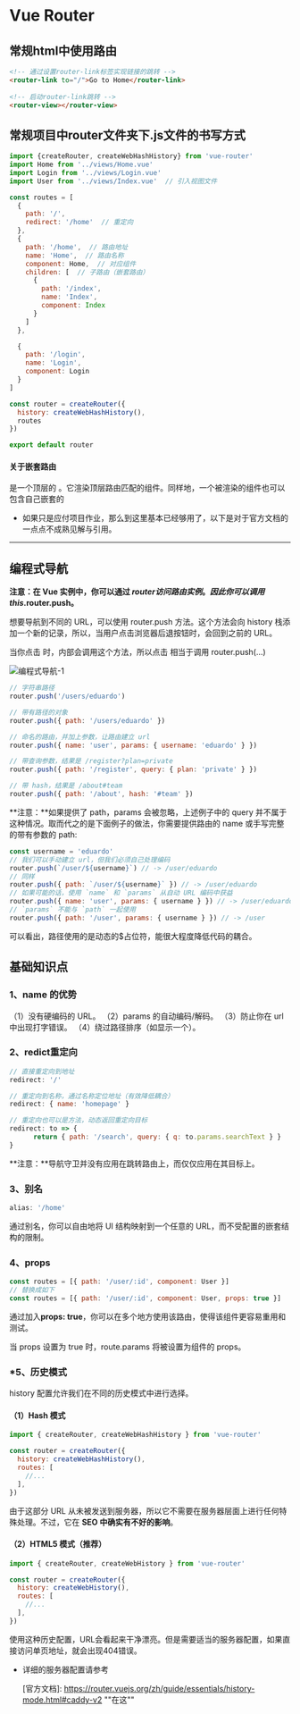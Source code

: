 # Vue Router

## **常规html中使用路由**

```html
<!-- 通过设置router-link标签实现链接的跳转 -->
<router-link to="/">Go to Home</router-link>
    
<!-- 启动router-link跳转 -->
<router-view></router-view>
```



## **常规项目中router文件夹下.js文件的书写方式**

```js
import {createRouter, createWebHashHistory} from 'vue-router'
import Home from '../views/Home.vue'
import Login from '../views/Login.vue'
import User from '../views/Index.vue'  // 引入视图文件

const routes = [
  {
    path: '/',
    redirect: '/home'  // 重定向
  },
  {
    path: '/home',  // 路由地址
    name: 'Home',  // 路由名称
    component: Home,  // 对应组件
    children: [  // 子路由（嵌套路由）
      {
        path: '/index',
        name: 'Index',
        component: Index
      }
    ]
  },

  {
    path: '/login',
    name: 'Login',
    component: Login
  }
]

const router = createRouter({
  history: createWebHashHistory(),
  routes
})

export default router
```

#### 关于嵌套路由
<router-view>是一个顶层的 <router-view>。它渲染顶层路由匹配的组件。同样地，一个被渲染的组件也可以包含自己嵌套的 <router-view>



* 如果只是应付项目作业，那么到这里基本已经够用了，以下是对于官方文档的一点点不成熟见解与引用。

------



## 编程式导航

**注意：在 Vue 实例中，你可以通过 $router 访问路由实例。因此你可以调用 this.$router.push。**

想要导航到不同的 URL，可以使用 router.push 方法。这个方法会向 history 栈添加一个新的记录，所以，当用户点击浏览器后退按钮时，会回到之前的 URL。

当你点击 <router-link> 时，内部会调用这个方法，所以点击 <router-link :to="..."> 相当于调用 router.push(...)

![编程式导航-1](C:\Users\ACER\Desktop\MyLearningNotes\img\image-20220506105927372.png)

```js
// 字符串路径
router.push('/users/eduardo')

// 带有路径的对象
router.push({ path: '/users/eduardo' })

// 命名的路由，并加上参数，让路由建立 url
router.push({ name: 'user', params: { username: 'eduardo' } })

// 带查询参数，结果是 /register?plan=private
router.push({ path: '/register', query: { plan: 'private' } })

// 带 hash，结果是 /about#team
router.push({ path: '/about', hash: '#team' })
```

**注意：**如果提供了 path，params 会被忽略，上述例子中的 query 并不属于这种情况。取而代之的是下面例子的做法，你需要提供路由的 name 或手写完整的带有参数的 path:

```js
const username = 'eduardo'
// 我们可以手动建立 url，但我们必须自己处理编码
router.push(`/user/${username}`) // -> /user/eduardo
// 同样
router.push({ path: `/user/${username}` }) // -> /user/eduardo
// 如果可能的话，使用 `name` 和 `params` 从自动 URL 编码中获益
router.push({ name: 'user', params: { username } }) // -> /user/eduardo
// `params` 不能与 `path` 一起使用
router.push({ path: '/user', params: { username } }) // -> /user
```

可以看出，路径使用的是动态的$占位符，能很大程度降低代码的耦合。



## 基础知识点

###  1、name 的优势

（1）没有硬编码的 URL。
（2）params 的自动编码/解码。
（3）防止你在 url 中出现打字错误。
（4）绕过路径排序（如显示一个）。

### 2、redict重定向

```js
// 直接重定向到地址
redirect: '/'

// 重定向到名称，通过名称定位地址（有效降低耦合）
redirect: { name: 'homepage' }

// 重定向也可以是方法，动态返回重定向目标
redirect: to => {
      return { path: '/search', query: { q: to.params.searchText } }
}
```

**注意：**导航守卫并没有应用在跳转路由上，而仅仅应用在其目标上。

### 3、别名

```js
alias: '/home'
```

通过别名，你可以自由地将 UI 结构映射到一个任意的 URL，而不受配置的嵌套结构的限制。

### 4、props

```js
const routes = [{ path: '/user/:id', component: User }]
// 替换成如下
const routes = [{ path: '/user/:id', component: User, props: true }]
```

通过加入**props: true**，你可以在多个地方使用该路由，使得该组件更容易重用和测试。

当 props 设置为 true 时，route.params 将被设置为组件的 props。

### *5、历史模式

history 配置允许我们在不同的历史模式中进行选择。

#### （1）Hash 模式

```js
import { createRouter, createWebHashHistory } from 'vue-router'

const router = createRouter({
  history: createWebHashHistory(),
  routes: [
    //...
  ],
})
```

由于这部分 URL 从未被发送到服务器，所以它不需要在服务器层面上进行任何特殊处理。不过，它在 **SEO 中确实有不好的影响**。

#### （2）HTML5 模式（推荐）

```js
import { createRouter, createWebHistory } from 'vue-router'

const router = createRouter({
  history: createWebHistory(),
  routes: [
    //...
  ],
})
```

使用这种历史配置，URL会看起来干净漂亮。但是需要适当的服务器配置，如果直接访问单页地址，就会出现404错误。

* 详细的服务器配置请参考

  [官方文档]: https://router.vuejs.org/zh/guide/essentials/history-mode.html#caddy-v2	""在这""